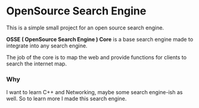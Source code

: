 # OpenSource Search Engine

This is a simple small project for an open source search engine.

**OSSE ( OpenSource Search Engine ) Core** is a base search engine
made to integrate into any search engine.

The job of the core is to map the web and provide functions
for clients to search the internet map.



### Why

I want to learn C++ and Networking, maybe some search engine-ish as well.
So to learn more I made this search engine.
